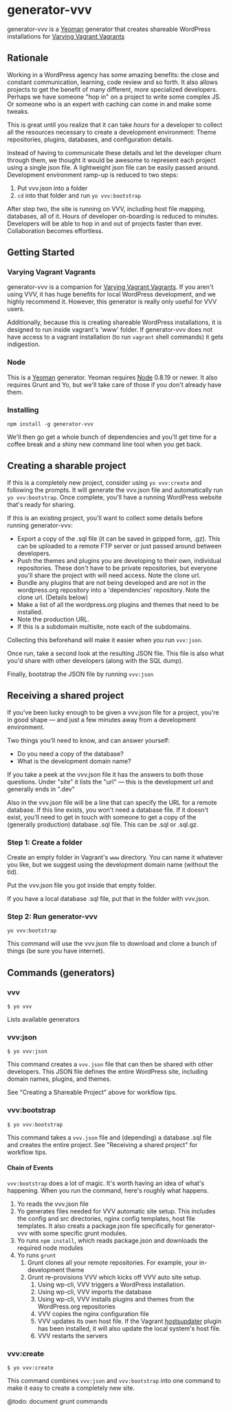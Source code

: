 # generator-vvv

generator-vvv is a [Yeoman](http://yeoman.io/) generator that creates shareable WordPress installations
for [Varying Vagrant Vagrants](https://github.com/Varying-Vagrant-Vagrants/VVV)

## Rationale

Working in a WordPress agency has some amazing benefits: the close and constant communication, learning, code review and so forth. It also allows projects to get the benefit of many different, more specialized developers. Perhaps we have someone "hop in" on a project to write some complex JS. Or someone who is an expert with caching can come in and make some tweaks.

This is great until you realize that it can take _hours_ for a developer to collect all the resources necessary to create a development environment: Theme repositories, plugins, databases, and configuration details.

Instead of having to communicate these details and let the developer churn through them, we thought it would be awesome to represent each project using a single json file. A lightweight json file can be easily passed around. Development environment ramp-up is reduced to two steps:

1. Put vvv.json into a folder
2. `cd` into that folder and run `yo vvv:bootstrap`

After step two, the site is running on VVV, including host file mapping, databases, all of it. Hours of developer on-boarding is reduced to minutes. Developers will be able to hop in and out of projects faster than ever. Collaboration becomes effortless.

## Getting Started

### Varying Vagrant Vagrants
generator-vvv is a companion for [Varying Vagrant Vagrants](https://github.com/Varying-Vagrant-Vagrants/VVV). If you aren't using VVV, it has huge benefits for local WordPress development, and we highly recommend it. However, this generator is really only useful for VVV users.

Additionally, because this is creating shareable WordPress installations, it is designed to run inside vagrant's 'www' folder. If generator-vvv does not have access to a vagrant installation (to run `vagrant` shell commands) it gets indigestion.

### Node
This is a [Yeoman](http://yeoman.io/) generator. Yeoman requires [Node](http://nodejs.org/) 0.8.19 or newer. It also
requires Grunt and Yo, but we'll take care of those if you don't already have them.

### Installing
`npm install -g generator-vvv`

We'll then go get a whole bunch of dependencies and you'll get time for a coffee break and a shiny
new command line tool when you get back.

## Creating a sharable project

If this is a completely new project, consider using `yo vvv:create` and following the prompts. It will generate the vvv.json file and automatically run `yo vvv:bootstrap`. Once complete, you'll have a running WordPress website that's ready for sharing.

If this is an existing project, you'll want to collect some details before running generator-vvv:
* Export a copy of the .sql file (it can be saved in gzipped form, .gz). This can be uploaded to a remote FTP server or just passed around between developers.
* Push the themes and plugins you are developing to their own, individual repositories. These don't have to be private repositories, but everyone you'll share the project with will need access. Note the clone url.
* Bundle any plugins that are not being developed and are not in the wordpress.org repository into a 'dependencies' repository. Note the clone url. (Details below)
* Make a list of all the wordpress.org plugins and themes that need to be installed.
* Note the production URL.
* If this is a subdomain multisite, note each of the subdomains.

Collecting this beforehand will make it easier when you run `vvv:json`.

Once run, take a second look at the resulting JSON file. This file is also what you'd share with other developers (along with the SQL dump).

Finally, bootstrap the JSON file by running `vvv:json`

## Receiving a shared project
If you've been lucky enough to be given a vvv.json file for a project, you're in good shape — and just a few minutes away from a development environment.

Two things you'll need to know, and can answer yourself:
* Do you need a copy of the database?
* What is the development domain name?

If you take a peek at the vvv.json file it has the answers to both those questions. Under "site" it lists the "url" — this is the development url and generally ends in ".dev"

Also in the vvv.json file will be a line that can specify the URL for a remote database. If this line exists, you won't need a database file. If it doesn't exist, you'll need to get in touch with someone to get a copy of the (generally production) database .sql file. This can be .sql or .sql.gz.

### Step 1: Create a folder
Create an empty folder in Vagrant's `www` directory. You can name it whatever you like, but we suggest
using the development domain name (without the tld).

Put the vvv.json file you got inside that empty folder.

If you have a local database .sql file, put that in the folder with vvv.json.

### Step 2: Run generator-vvv

`yo vvv:bootstrap`

This command will use the vvv.json file to download and clone a bunch of things (be sure you have internet).

## Commands (generators)

### vvv

```
$ yo vvv
```

Lists available generators

### vvv:json
```
$ yo vvv:json
```
This command creates a `vvv.json` file that can then be shared with other developers. This JSON file defines the entire WordPress site, including domain names, plugins, and themes.

See "Creating a Shareable Project" above for workflow tips.

### vvv:bootstrap
```
$ yo vvv:bootstrap
```

This command takes a `vvv.json` file and (depending) a database .sql file and creates the entire project. See "Receiving a shared project" for workflow tips.

#### Chain of Events

`vvv:bootstrap` does a lot of magic. It's worth having an idea of what's happening. When you run the command, here's roughly what happens.

1. Yo reads the vvv.json file
1. Yo generates files needed for VVV automatic site setup. This includes the config and src directories, nginx config templates, host file templates. It also creats a package.json file specifically for generator-vvv with some specific grunt modules.
1. Yo runs `npm install`, which reads package.json and downloads the required node modules
1. Yo runs `grunt`
	1. Grunt clones all your remote repositories. For example, your in-development theme
	1. Grunt re-provisions VVV which kicks off VVV auto site setup.
		1. Using wp-cli, VVV triggers a WordPress installation.
		1. Using wp-cli, VVV imports the database
		1. Using wp-cli, VVV installs plugins and themes from the WordPress.org repositories
		1. VVV copies the nginx configuration file
		1. VVV updates its own host file. If the Vagrant [hostsupdater](https://github.com/cogitatio/vagrant-hostsupdater) plugin has been installed, it will also update the local system's host file.
		1. VVV restarts the servers

### vvv:create
```
$ yo vvv:create
```
This command combines `vvv:json` and `vvv:bootstrap` into one command to make it easy to create a completely new site.

@todo: document grunt commands